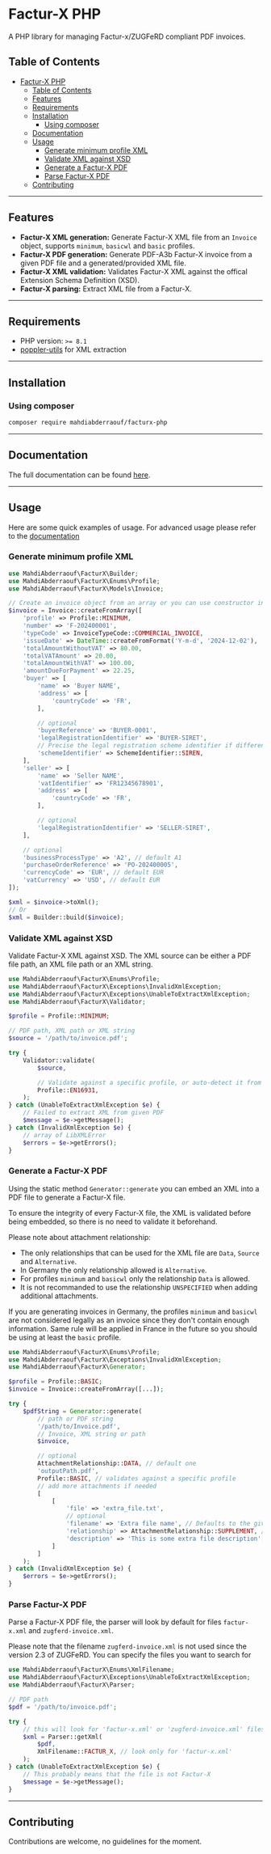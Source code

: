 # Factur-X PHP
A PHP library for managing Factur-x/ZUGFeRD compliant PDF invoices.

## Table of Contents
- [Factur-X PHP](#factur-x-php)
  - [Table of Contents](#table-of-contents)
  - [Features](#features)
  - [Requirements](#requirements)
  - [Installation](#installation)
    - [Using composer](#using-composer)
  - [Documentation](#documentation)
  - [Usage](#usage)
    - [Generate minimum profile XML](#generate-minimum-profile-xml)
    - [Validate XML against XSD](#validate-xml-against-xsd)
    - [Generate a Factur-X PDF](#generate-a-factur-x-pdf)
    - [Parse Factur-X PDF](#parse-factur-x-pdf)
  - [Contributing](#contributing)

---

## Features
- **Factur-X XML generation:** Generate Factur-X XML file from an `Invoice` object, supports `minimum`, `basicwl` and `basic` profiles.
- **Factur-X PDF generation:** Generate PDF-A3b Factur-X invoice from a given PDF file and a generated/provided XML file.
- **Factur-X XML validation:** Validates Factur-X XML against the offical Extension Schema Definition (XSD).
- **Factur-X parsing:** Extract XML file from a Factur-X.

---

## Requirements
- PHP version: `>= 8.1`
- [poppler-utils](https://tracker.debian.org/pkg/poppler) for XML extraction

---

## Installation

### Using composer
```bash
composer require mahdiabderraouf/facturx-php
```

---

## Documentation
The full documentation can be found [here](documentation).

---

## Usage
Here are some quick examples of usage. For advanced usage please refer to the [documentation](documentation)

### Generate minimum profile XML
```php
use MahdiAbderraouf\FacturX\Builder;
use MahdiAbderraouf\FacturX\Enums\Profile;
use MahdiAbderraouf\FacturX\Models\Invoice;

// Create an invoice object from an array or you can use constructor instead (new Invoice (...))
$invoice = Invoice::createFromArray([
    'profile' => Profile::MINIMUM,
    'number' => 'F-202400001',
    'typeCode' => InvoiceTypeCode::COMMERCIAL_INVOICE,
    'issueDate' => DateTime::createFromFormat('Y-m-d', '2024-12-02'),
    'totalAmountWithoutVAT' => 80.00,
    'totalVATAmount' => 20.00,
    'totalAmountWithVAT' => 100.00,
    'amountDueForPayment' => 22.25,
    'buyer' => [
        'name' => 'Buyer NAME',
        'address' => [
            'countryCode' => 'FR',
        ],

        // optional
        'buyerReference' => 'BUYER-0001',
        'legalRegistrationIdentifier' => 'BUYER-SIRET',
        // Precise the legal registration scheme identifier if different from SIRET
        'schemeIdentifier' => SchemeIdentifier::SIREN,
    ],
    'seller' => [
        'name' => 'Seller NAME',
        'vatIdentifier' => 'FR12345678901',
        'address' => [
            'countryCode' => 'FR',
        ],

        // optional
        'legalRegistrationIdentifier' => 'SELLER-SIRET',
    ],

    // optional
    'businessProcessType' => 'A2', // default A1
    'purchaseOrderReference' => 'PO-202400005',
    'currencyCode' => 'EUR', // default EUR
    'vatCurrency' => 'USD', // default EUR
]);

$xml = $invoice->toXml();
// Or
$xml = Builder::build($invoice);
```

### Validate XML against XSD
Validate Factur-X XML against XSD. The XML source can be either a PDF file path, an XML file path or an XML string.
```php
use MahdiAbderraouf\FacturX\Enums\Profile;
use MahdiAbderraouf\FacturX\Exceptions\InvalidXmlException;
use MahdiAbderraouf\FacturX\Exceptions\UnableToExtractXmlException;
use MahdiAbderraouf\FacturX\Validator;

$profile = Profile::MINIMUM;

// PDF path, XML path or XML string
$source = '/path/to/invoice.pdf';

try {
    Validator::validate(
        $source,

        // Validate against a specific profile, or auto-detect it from the XML.
        Profile::EN16931,
    );
} catch (UnableToExtractXmlException $e) {
    // Failed to extract XML from given PDF
    $message = $e->getMessage();
} catch (InvalidXmlException $e) {
    // array of LibXMLError
    $errors = $e->getErrors();
}
```

### Generate a Factur-X PDF
Using the static method `Generator::generate` you can embed an XML into a PDF file to generate a Factur-X file.

To ensure the integrity of every Factur-X file, the XML is validated before being embedded, so there is no need to validate it beforehand.

Please note about attachment relationship:
- The only relationships that can be used for the XML file are `Data`, `Source` and `Alternative`.
- In Germany the only relationship allowed is `Alternative`.
- For profiles `minimum` and `basicwl` only the relationship `Data` is allowed.
- It is not recommanded to use the relationship `UNSPECIFIED` when adding additional attachments.

If you are generating invoices in Germany, the profiles `minimum` and `basicwl` are not considered legally as an invoice since they don't contain enough information. Same rule will be applied in France in the future so you should be using at least the `basic` profile.
```php
use MahdiAbderraouf\FacturX\Enums\Profile;
use MahdiAbderraouf\FacturX\Exceptions\InvalidXmlException;
use MahdiAbderraouf\FacturX\Generator;

$profile = Profile::BASIC;
$invoice = Invoice::createFromArray([...]);

try {
    $pdfString = Generator::generate(
        // path or PDF string
        '/path/to/Invoice.pdf',
        // Invoice, XML string or path
        $invoice,

        // optional
        AttachmentRelationship::DATA, // default one
        'outputPath.pdf',
        Profile::BASIC, // validates against a specific profile
        // add more attachments if needed
        [
            [
                'file' => 'extra_file.txt',
                // optional
                'filename' => 'Extra file name', // Defaults to the given file name
                'relationship' => AttachmentRelationship::SUPPLEMENT, // Defaults to AttachmentRelationship::UNSPECIFIED when not present
                'description' => 'This is some extra file description',
            ]
        ]
    );
} catch (InvalidXmlException $e) {
    $errors = $e->getErrors();
}
```

### Parse Factur-X PDF
Parse a Factur-X PDF file, the parser will look by default for files `factur-x.xml` and `zugferd-invoice.xml`.

Please note that the filename `zugferd-invoice.xml` is not used since the version 2.3 of ZUGFeRD.
You can specify the files you want to search for
```php
use MahdiAbderraouf\FacturX\Enums\XmlFilename;
use MahdiAbderraouf\FacturX\Exceptions\UnableToExtractXmlException;
use MahdiAbderraouf\FacturX\Parser;

// PDF path
$pdf = '/path/to/invoice.pdf';

try {
    // this will look for 'factur-x.xml' or 'zugferd-invoice.xml' files inside the given PDF
    $xml = Parser::getXml(
        $pdf,
        XmlFilename::FACTUR_X, // look only for 'factur-x.xml'
    );
} catch (UnableToExtractXmlException $e) {
    // This probably means that the file is not Factur-X
    $message = $e->getMessage();
}
```

---

## Contributing
Contributions are welcome, no guidelines for the moment.

